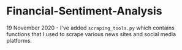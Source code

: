 # Financial-Sentiment-Analysis

19 November 2020 - I've added `scraping_tools.py` which contains functions that I used to scrape various news sites and social media platforms.
